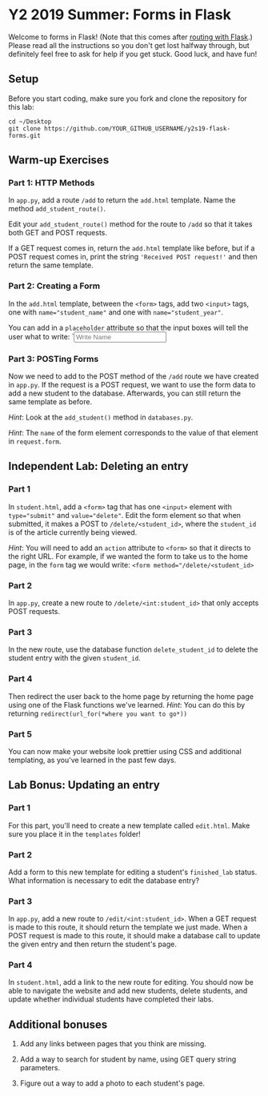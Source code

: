 # Y2 2019 Summer: Forms in Flask

Welcome to forms in Flask! (Note that this comes after
[routing with Flask](https://github.com/meet-projects/y2s18-routing).)
Please read all the instructions so you don't get lost halfway
through, but definitely feel free to ask for help if you get stuck.
Good luck, and have fun!

## Setup

Before you start coding, make sure you fork and clone the repository
for this lab:
```
cd ~/Desktop
git clone https://github.com/YOUR_GITHUB_USERNAME/y2s19-flask-forms.git
```

## Warm-up Exercises

### Part 1: HTTP Methods

In `app.py`, add a route `/add` to return the `add.html` template.
Name the method `add_student_route()`.

Edit your `add_student_route()` method for the route to `/add` so that
it takes both GET and POST requests.

If a GET request comes in, return the `add.html` template like before,
but if a POST request comes in, print the string `'Received POST request!'`
and then return the same template.



### Part 2: Creating a Form

In the `add.html` template, between the `<form>` tags, add two `<input>`
tags, one with `name="student_name"` and one with `name="student_year"`.

You can add in a `placeholder` attribute so that the input boxes will tell the user what to write:
`<input type="text" placeholder="Write Name" name="student_name">


### Part 3: POSTing Forms

Now we need to add to the POST method of the `/add` route we have created
in `app.py`. If the request is a POST request, we want to use the form data to add a new student to the database. Afterwards, you can still return the same template as before.

*Hint*: Look at the `add_student()` method in `databases.py`.

*Hint*: The `name` of the form element corresponds to the value of that
element in `request.form`. 

## Independent Lab: Deleting an entry


### Part 1

In `student.html`, add a `<form>` tag that has one `<input>` element
with `type="submit"` and `value="delete"`. Edit the form element
so that when submitted, it makes a POST to `/delete/<student_id>`, where
the `student_id` is of the article currently being viewed. 

*Hint*: You will need to add an `action` attribute to `<form>` so that it directs to the right URL. For example, if we wanted the form to take us to the home page, in the `form` tag we would write: `<form method="/delete/<student_id>`

### Part 2

In `app.py`, create a new route to `/delete/<int:student_id>` that
only accepts POST requests.

### Part 3

In the new route, use the database function `delete_student_id` to
delete the student entry with the given `student_id`.

### Part 4

Then redirect the user back to the home page by returning the home page
using one of the Flask functions we've learned.
*Hint*: You can do this by returning `redirect(url_for(*where you want to go*))`

### Part 5

You can now make your website look prettier using CSS and additional
templating, as you've learned in the past few days.

## Lab Bonus: Updating an entry

### Part 1

For this part, you'll need to create a new template called `edit.html`.
Make sure you place it in the `templates` folder!

### Part 2

Add a form to this new template for editing a student's `finished_lab`
status. What information is necessary to edit the database entry?

### Part 3

In `app.py`, add a new route to `/edit/<int:student_id>`. When a GET
request is made to this route, it should return the template we just made.
When a POST request is made to this route, it should make a database call
to update the given entry and then return the student's page.

### Part 4

In `student.html`, add a link to the new route for editing. You should
now be able to navigate the website and add new students, delete students,
and update whether individual students have completed their labs.

## Additional bonuses

1. Add any links between pages that you think are missing.

1. Add a way to search for student by name, using GET query string parameters.

2. Figure out a way to add a photo to each student's page.
